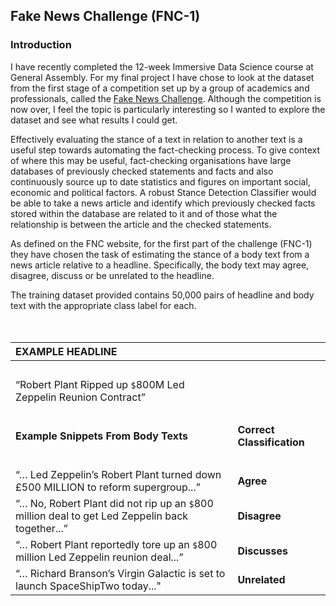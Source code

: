## Fake News Challenge (FNC-1)

### Introduction

I have recently completed the 12-week Immersive Data Science course at General Assembly. For my final project I have chose to look at the dataset from the first stage of a competition set up by a group of academics and professionals, called the [Fake News Challenge](http://www.fakenewschallenge.org). Although the competition is now over, I feel the topic is particularly interesting so I wanted to explore the dataset and see what results I could get. 

Effectively evaluating the stance of a text in relation to another text is a useful step towards automating the fact-checking process. To give context of where this may be useful, fact-checking organisations have large databases of previously checked statements and facts and also continuously source up to date statistics and figures on important social, economic and political factors. A robust Stance Detection Classifier would be able to take a news article and identify which previously checked facts stored within the database are related to it and of those what the relationship is between the article and the checked statements. 

As defined on the FNC website, for the first part of the challenge (FNC-1) they have chosen the task of estimating the stance of a body text from a news article relative to a headline. Specifically, the body text may agree, disagree, discuss or be unrelated to the headline.

The training dataset provided contains 50,000 pairs of headline and body text with the appropriate class label for each. 
<br/>
<br/>
<br/>

|**EXAMPLE HEADLINE**|   |
|:-------- | ----- |
||<br/>  |<br/>    |
|“Robert Plant Ripped up `$`800M Led Zeppelin Reunion Contract”| |
|<br/>  |<br/>    |
|**Example Snippets From Body Texts** | **Correct Classification** |
|<br/>  |<br/>    |
|“… Led Zeppelin’s Robert Plant turned down £500 MILLION to reform supergroup...”| **Agree**|
|“… No, Robert Plant did not rip up an `$`800 million deal to get Led Zeppelin back together...”| **Disagree**|
|“… Robert Plant reportedly tore up an `$`800 million Led Zeppelin reunion deal...”|**Discusses**|
|“… Richard Branson’s Virgin Galactic is set to launch SpaceShipTwo today..."| **Unrelated** |

<br/>
<br/>

